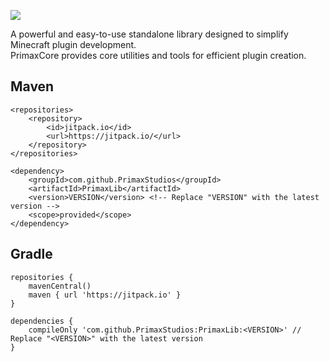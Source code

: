 [![](https://jitpack.io/v/PrimaxStudios/PrimaxCore.svg)](https://jitpack.io/#PrimaxStudios/PrimaxCore)

A powerful and easy-to-use standalone library designed to simplify Minecraft plugin development.  
PrimaxCore provides core utilities and tools for efficient plugin creation.

## Maven

```
<repositories>
    <repository>
        <id>jitpack.io</id>
        <url>https://jitpack.io/</url>
    </repository>
</repositories>
```

```
<dependency>
    <groupId>com.github.PrimaxStudios</groupId>
    <artifactId>PrimaxLib</artifactId>
    <version>VERSION</version> <!-- Replace "VERSION" with the latest version -->
    <scope>provided</scope>
</dependency>
```

## Gradle

```
repositories {
    mavenCentral()
    maven { url 'https://jitpack.io' }
}
```

```
dependencies {
    compileOnly 'com.github.PrimaxStudios:PrimaxLib:<VERSION>' // Replace "<VERSION>" with the latest version
}
```
